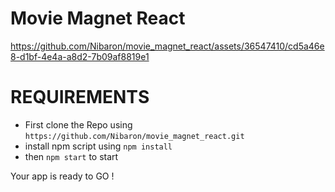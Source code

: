 # Movie Magnet React

https://github.com/Nibaron/movie_magnet_react/assets/36547410/cd5a46e8-d1bf-4e4a-a8d2-7b09af8819e1

# REQUIREMENTS
* First clone the Repo using `https://github.com/Nibaron/movie_magnet_react.git`
*  install npm script using `npm install`
*   then `npm start` to start 

Your app is ready to GO !
